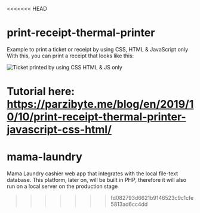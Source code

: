 <<<<<<< HEAD
# print-receipt-thermal-printer
 Example to print a ticket or receipt by using CSS, HTML & JavaScript only
 With this, you can print a receipt that looks like this:

![Ticket printed by using CSS HTML & JS only](https://raw.githubusercontent.com/parzibyte/print-receipt-thermal-printer/master/ticket-sample.jpg)

Tutorial here: https://parzibyte.me/blog/en/2019/10/10/print-receipt-thermal-printer-javascript-css-html/
=======
# mama-laundry
Mama Laundry cashier web app that integrates with the local file-text database. This platform, later on, will be built in PHP, therefore it will also run on a local server on the production stage
>>>>>>> fd082793d6621b9146523c9c1cfe5813ad6cc4dd
